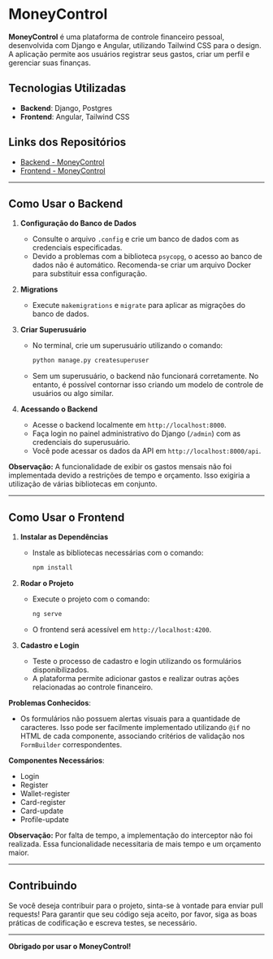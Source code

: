 # MoneyControl

**MoneyControl** é uma plataforma de controle financeiro pessoal, desenvolvida com Django e Angular, utilizando Tailwind CSS para o design. A aplicação permite aos usuários registrar seus gastos, criar um perfil e gerenciar suas finanças.

## Tecnologias Utilizadas

- **Backend**: Django, Postgres
- **Frontend**: Angular, Tailwind CSS

## Links dos Repositórios

- [Backend - MoneyControl](https://github.com/alef-monteiro/money_control/)
- [Frontend - MoneyControl](https://github.com/alef-monteiro/front-money-control)

---

## Como Usar o Backend

1. **Configuração do Banco de Dados**
   - Consulte o arquivo `.config` e crie um banco de dados com as credenciais especificadas.
   - Devido a problemas com a biblioteca `psycopg`, o acesso ao banco de dados não é automático. Recomenda-se criar um arquivo Docker para substituir essa configuração.
   
2. **Migrations**
   - Execute `makemigrations` e `migrate` para aplicar as migrações do banco de dados.
   
3. **Criar Superusuário**
   - No terminal, crie um superusuário utilizando o comando:
     ```bash
     python manage.py createsuperuser
     ```
   - Sem um superusuário, o backend não funcionará corretamente. No entanto, é possível contornar isso criando um modelo de controle de usuários ou algo similar.

4. **Acessando o Backend**
   - Acesse o backend localmente em `http://localhost:8000`.
   - Faça login no painel administrativo do Django (`/admin`) com as credenciais do superusuário.
   - Você pode acessar os dados da API em `http://localhost:8000/api`.

**Observação:** A funcionalidade de exibir os gastos mensais não foi implementada devido a restrições de tempo e orçamento. Isso exigiria a utilização de várias bibliotecas em conjunto.

---

## Como Usar o Frontend

1. **Instalar as Dependências**
   - Instale as bibliotecas necessárias com o comando:
     ```bash
     npm install
     ```
   
2. **Rodar o Projeto**
   - Execute o projeto com o comando:
     ```bash
     ng serve
     ```
   - O frontend será acessível em `http://localhost:4200`.

3. **Cadastro e Login**
   - Teste o processo de cadastro e login utilizando os formulários disponibilizados.
   - A plataforma permite adicionar gastos e realizar outras ações relacionadas ao controle financeiro.

**Problemas Conhecidos**:
- Os formulários não possuem alertas visuais para a quantidade de caracteres. Isso pode ser facilmente implementado utilizando `@if` no HTML de cada componente, associando critérios de validação nos `FormBuilder` correspondentes.

**Componentes Necessários**:
- Login
- Register
- Wallet-register
- Card-register
- Card-update
- Profile-update

**Observação:** Por falta de tempo, a implementação do interceptor não foi realizada. Essa funcionalidade necessitaria de mais tempo e um orçamento maior.

---

## Contribuindo

Se você deseja contribuir para o projeto, sinta-se à vontade para enviar pull requests! Para garantir que seu código seja aceito, por favor, siga as boas práticas de codificação e escreva testes, se necessário.

---

**Obrigado por usar o MoneyControl!**
